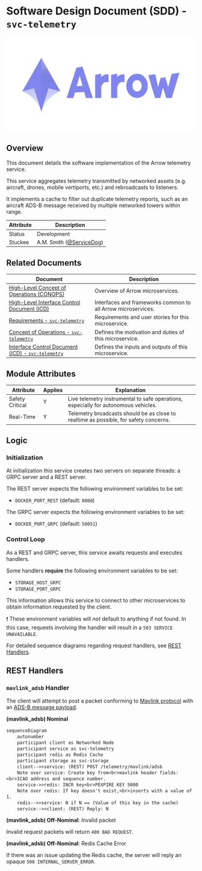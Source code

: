 # Software Design Document (SDD) - `svc-telemetry` 

<center>

<img src="https://github.com/Arrow-air/tf-github/raw/main/src/templates/doc-banner-services.png" style="height:250px" />

</center>

## Overview

This document details the software implementation of the Arrow telemetry service.

This service aggregates telemetry transmitted by networked assets (e.g. aircraft, drones, mobile vertiports, etc.) and rebroadcasts to listeners.

It implements a cache to filter out duplicate telemetry reports, such as an aircraft ADS-B message received by multiple networked towers within range.

Attribute | Description
--- | ---
Status | Development
Stuckee | A.M. Smith ([@ServiceDog](https://github.com/ServiceDog))

## Related Documents

Document | Description
--- | ---
[High-Level Concept of Operations (CONOPS)](https://github.com/Arrow-air/se-services/blob/develop/docs/conops.md) | Overview of Arrow microservices.
[High-Level Interface Control Document (ICD)](https://github.com/Arrow-air/se-services/blob/develop/docs/icd.md)  | Interfaces and frameworks common to all Arrow microservices.
[Requirements - `svc-telemetry`](https://nocodb.arrowair.com/dashboard/#/base/c436b0fb-9d80-4465-880c-860ce8300839) | Requirements and user stories for this microservice.
[Concept of Operations - `svc-telemetry`](./conops.md) | Defines the motivation and duties of this microservice.
[Interface Control Document (ICD) - `svc-telemetry`](./icd.md) | Defines the inputs and outputs of this microservice.

## Module Attributes

Attribute | Applies | Explanation
--- | --- | ---
Safety Critical | Y | Live telemetry instrumental to safe operations, especially for autonomous vehicles.
Real-Time | Y | Telemetry broadcasts should be as close to realtime as possible, for safety concerns.

## Logic

### Initialization

At initialization this service creates two servers on separate threads: a GRPC server and a REST server.

The REST server expects the following environment variables to be set:
- `DOCKER_PORT_REST` (default: `8000`)

The GRPC server expects the following environment variables to be set:
- `DOCKER_PORT_GRPC` (default: `50051`)

### Control Loop

As a REST and GRPC server, this service awaits requests and executes handlers.

Some handlers **require** the following environment variables to be set:
- `STORAGE_HOST_GRPC`
- `STORAGE_PORT_GRPC`

This information allows this service to connect to other microservices to obtain information requested by the client.

:exclamation: These environment variables will *not* default to anything if not found. In this case, requests involving the handler will result in a `503 SERVICE UNAVAILABLE`.

For detailed sequence diagrams regarding request handlers, see [REST Handlers](#rest-handlers).

## REST Handlers

### `mavlink_adsb` Handler

The client will attempt to post a packet conforming to [Mavlink protocol](https://mavlink.io/en/guide/serialization.html) with an [ADS-B message payload](https://mavlink.io/en/messages/common.html#ADSB_VEHICLE).

**(mavlink_adsb) Nominal**
```mermaid
sequenceDiagram
    autonumber
    participant client as Networked Node
    participant service as svc-telemetry
    participant redis as Redis Cache
    participant storage as svc-storage
    client-->>service: (REST) POST /telemetry/mavlink/adsb
    Note over service: Create key from<br>mavlink header fields:<br>ICAO address and sequence number.
    service->>redis: INCR key<br>PEXPIRE KEY 5000
    Note over redis: If key doesn't exist,<br>inserts with a value of 1.
    redis-->>service: N if N == (Value of this key in the cache)
    service-->>client: (REST) Reply: N
```

**(mavlink_adsb) Off-Nominal**: Invalid packet

Invalid request packets will return `400 BAD REQUEST`.

**(mavlink_adsb) Off-Nominal**: Redis Cache Error

If there was an issue updating the Redis cache, the server will reply an opaque `500 INTERNAL_SERVER_ERROR`.

